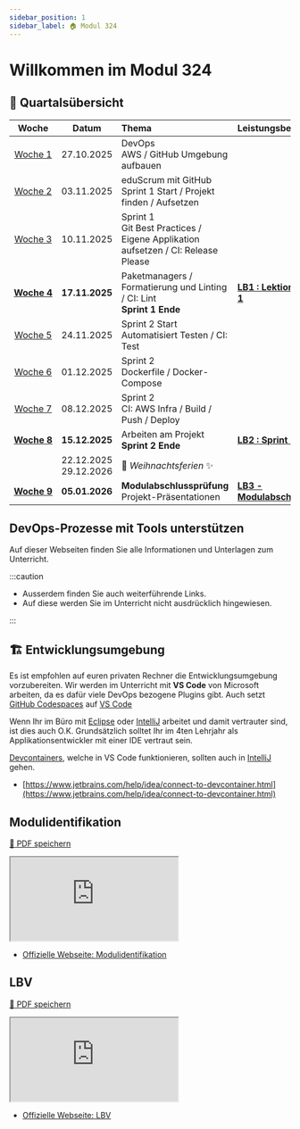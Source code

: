 ```yaml
---
sidebar_position: 1
sidebar_label: 🏠 Modul 324
---
```


# Willkommen im Modul 324

## :calendar: Quartalsübersicht

|                      Woche                       |            Datum            | Thema                                                                                | Leistungsbewertung                                            |
| :----------------------------------------------: | :-------------------------: | :----------------------------------------------------------------------------------- | :------------------------------------------------------------ |
|   [Woche&nbsp;1](./lektionen/woche01/index.md)   |         27.10.2025          | DevOps<br/> AWS / GitHub Umgebung aufbauen                                           |                                                               |
|   [Woche&nbsp;2](./lektionen/woche02/index.md)   |         03.11.2025          | eduScrum mit GitHub<br/> Sprint 1 Start / Projekt finden / Aufsetzen                 |                                                               |
|   [Woche&nbsp;3](./lektionen/woche03/index.md)   |         10.11.2025          | Sprint 1<br/> Git Best Practices / Eigene Applikation aufsetzen / CI: Release Please |                                                               |
| [**Woche&nbsp;4**](./lektionen/woche04/index.md) |       **17.11.2025**        | Paketmanagers / Formatierung und Linting / CI: Lint<br/> **Sprint 1 Ende**           | [**LB1 : Lektion 1 / Sprint 1**](/docs/beurteilungen/LB1.md)  |
|   [Woche&nbsp;5](./lektionen/woche05/index.md)   |         24.11.2025          | Sprint 2 Start<br/> Automatisiert Testen / CI: Test                                  |                                                               |
|   [Woche&nbsp;6](./lektionen/woche06/index.md)   |         01.12.2025          | Sprint 2<br/> Dockerfile / Docker-Compose                                            |                                                               |
|   [Woche&nbsp;7](./lektionen/woche07/index.md)   |         08.12.2025          | Sprint 2<br/> CI: AWS Infra / Build / Push / Deploy                                  |                                                               |
| [**Woche&nbsp;8**](./lektionen/woche08/index.md) |       **15.12.2025**        | Arbeiten am Projekt<br/> **Sprint 2 Ende**                                           | [**LB2 : Sprint 2**](/docs/beurteilungen/LB2.md)              |
|                                                  | 22.12.2025 <br/> 29.12.2026 | 🎄 _Weihnachtsferien_ ✨                                                             |                                                               |
| [**Woche&nbsp;9**](./lektionen/woche09/index.md) |       **05.01.2026**        | **Modulabschlussprüfung**<br/> Projekt-Präsentationen                                | [**LB3 - Modulabschlussprüfung**](/docs/beurteilungen/LB3.md) |

## DevOps-Prozesse mit Tools unterstützen

Auf dieser Webseiten finden Sie alle Informationen und Unterlagen zum
Unterricht.

:::caution

- Ausserdem finden Sie auch weiterführende Links.
- Auf diese werden Sie im Unterricht nicht ausdrücklich hingewiesen.

:::

## :building_construction: Entwicklungsumgebung

Es ist empfohlen auf euren privaten Rechner die Entwicklungsumgebung
vorzubereiten. Wir werden im Unterricht mit **VS Code** von Microsoft arbeiten,
da es dafür viele DevOps bezogene Plugins gibt. Auch setzt
[GitHub Codespaces](https://github.com/features/codespaces) auf
[VS Code](https://code.visualstudio.com/)

Wenn Ihr im Büro mit [Eclipse](https://www.eclipse.org/downloads/) oder
[IntelliJ](https://www.jetbrains.com/idea/) arbeitet und damit vertrauter sind,
ist dies auch O.K. Grundsätzlich solltet Ihr im 4ten Lehrjahr als
Applikationsentwickler mit einer IDE vertraut sein.

[Devcontainers](https://containers.dev/), welche in VS Code funktionieren,
sollten auch in [IntelliJ](https://www.jetbrains.com/idea/) gehen.

- [https://www.jetbrains.com/help/idea/connect-to-devcontainer.html](https://www.jetbrains.com/help/idea/connect-to-devcontainer.html)

## Modulidentifikation

[:floppy_disk: PDF speichern](https://modulbaukasten.ch/Module/319_1_Applikationen%20entwerfen%20und%20implementieren.pdf)

<iframe src="https://modulbaukasten.ch/Module/324_1_DevOps-Prozesse%20mit%20Tools%20unterst%C3%BCtzen.pdf"></iframe>

- [Offizielle Webseite: Modulidentifikation](https://www.modulbaukasten.ch/module/324)

## LBV

[:floppy_disk: PDF speichern](https://www.modulbaukasten.ch/Module/319_1_Applikationen%20entwerfen%20und%20implementieren.pdf)

<iframe src="https://modulbaukasten.ch/Module/324_1_DevOps-Prozesse%20mit%20Tools%20unterst%C3%BCtzen.pdf"></iframe>

- [Offizielle Webseite: LBV](https://www.modulbaukasten.ch/module/324/2/de-DE?lbv=0)
